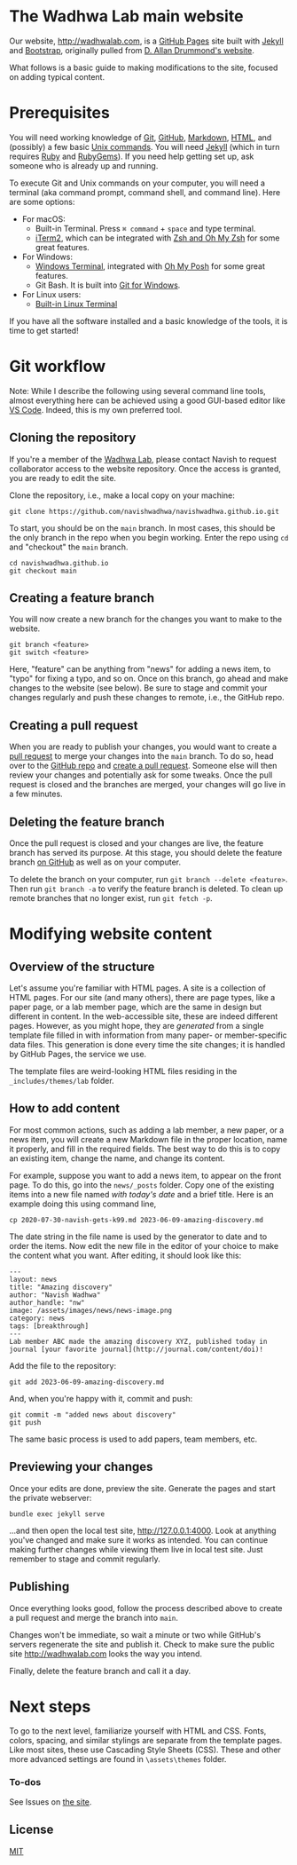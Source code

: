 # The Wadhwa Lab main website

Our website, http://wadhwalab.com, is a [GitHub Pages](https://pages.github.com/) site built with [Jekyll](https://jekyllrb.com/) and [Bootstrap](http://getboostrap.com), originally pulled from [D. Allan Drummond's website](https://drummondlab.org/).

What follows is a basic guide to making modifications to the site, focused on adding typical content.

# Prerequisites

 You will need working knowledge of [Git](https://git-scm.com/), [GitHub](https://github.com/), [Markdown](https://daringfireball.net/projects/markdown/syntax), [HTML](https://www.w3schools.com/html/), and (possibly) a few basic [Unix commands](https://mally.stanford.edu/~sr/computing/basic-unix.html). You will need [Jekyll](https://jekyllrb.com/) (which in turn requires [Ruby](https://www.ruby-lang.org/en/downloads/)  and [RubyGems](https://rubygems.org/pages/download)). If you need help getting set up, ask someone who is already up and running.

To execute Git and Unix commands on your computer, you will need a terminal (aka command prompt, command shell, and command line). Here are some options:

- For macOS:
	- Built-in Terminal. Press `⌘ command` + `space` and type terminal.
	- [iTerm2](https://iterm2.com/), which can be integrated with [Zsh and Oh My Zsh](https://medium.com/ayuth/iterm2-zsh-oh-my-zsh-the-most-power-full-of-terminal-on-macos-bdb2823fb04c) for some great features.
- For Windows:
	- [Windows Terminal](https://apps.microsoft.com/store/detail/windows-terminal/9N0DX20HK701), integrated with [Oh My Posh](https://ohmyposh.dev/) for some great features.
	- Git Bash. It is built into [Git for Windows](https://gitforwindows.org/).
- For Linux users:
	- [Built-in Linux Terminal](https://ubuntu.com/tutorials/command-line-for-beginners#3-opening-a-terminal)

If you have all the software installed and a basic knowledge of the tools, it is time to get started!

# Git workflow

Note: While I describe the following using several command line tools,  almost everything here can be achieved using a good GUI-based editor like [VS Code](https://code.visualstudio.com/). Indeed, this is my own preferred tool.

## Cloning the repository

If you're a member of the [Wadhwa Lab](https://wadhwalab.com/team/), please contact Navish to request collaborator access to the website repository. Once the access is granted, you are ready to edit the site.

Clone the repository, i.e., make a local copy on your machine:

	git clone https://github.com/navishwadhwa/navishwadhwa.github.io.git

To start, you should be on the `main` branch. In most cases, this should be the only branch in the repo when you begin working. Enter the repo using `cd` and "checkout" the `main` branch.

	cd navishwadhwa.github.io
	git checkout main

## Creating a feature branch
You will now create a new branch for the changes you want to make to the website. 

	git branch <feature>
	git switch <feature>

Here, "feature" can be anything from "news" for adding a news item, to "typo" for fixing a typo, and so on.	Once on this branch, go ahead and make changes to the website (see below). Be sure to stage and commit your changes regularly and push these changes to remote, i.e., the GitHub repo. 

## Creating a pull request

When you are ready to publish your changes, you would want to create a [pull request](https://docs.github.com/en/pull-requests/collaborating-with-pull-requests/proposing-changes-to-your-work-with-pull-requests/about-pull-requests) to merge your changes into the `main` branch. To do so, head over to the [GitHub repo](https://github.com/navishwadhwa/navishwadhwa.github.io) and [create a pull request](https://docs.github.com/en/pull-requests/collaborating-with-pull-requests/proposing-changes-to-your-work-with-pull-requests/creating-a-pull-request). Someone else will then review your changes and potentially ask for some tweaks. Once the pull request is closed and the branches are merged, your changes will go live in a few minutes.

## Deleting the feature branch

Once the pull request is closed and your changes are live, the feature branch has served its purpose. At this stage, you should delete the feature branch [on GitHub](https://docs.github.com/en/pull-requests/collaborating-with-pull-requests/proposing-changes-to-your-work-with-pull-requests/creating-and-deleting-branches-within-your-repository#deleting-a-branch) as well as on your computer.

To delete the branch on your computer, run `git branch --delete <feature>`. Then run `git branch -a` to verify the feature branch is deleted. To clean up remote branches that no longer exist, run `git fetch -p`. 

# Modifying website content
## Overview of the structure

Let's assume you're familiar with HTML pages. A site is a collection of HTML pages. For our site (and many others), there are page types, like a paper page, or a lab member page, which are the same in design but different in content. In the web-accessible site, these are indeed different pages. However, as you might hope, they are _generated_ from a single template file filled in with information from many paper- or member-specific data files. This generation is done every time the site changes; it is handled by GitHub Pages, the service we use.

The template files are weird-looking HTML files residing in the `_includes/themes/lab` folder.

## How to add content

For most common actions, such as adding a lab member, a new paper, or a news item, you will create a new Markdown file in the proper location, name it properly, and fill in the required fields. The best way to do this is to copy an existing item, change the name, and change its content.

For example, suppose you want to add a news item, to appear on the front page. To do this, go into the `news/_posts` folder. Copy one of the existing items into a new file named *with today's date* and a brief title. Here is an example doing this using command line,

	cp 2020-07-30-navish-gets-k99.md 2023-06-09-amazing-discovery.md

The date string in the file name is used by the generator to date and to order the items. Now edit the new file in the editor of your choice to make the content what you want. After editing, it should look like this:

	---
	layout: news
	title: "Amazing discovery"
	author: "Navish Wadhwa"
	author_handle: "nw"
	image: /assets/images/news/news-image.png
	category: news
	tags: [breakthrough]
	---
	Lab member ABC made the amazing discovery XYZ, published today in journal [your favorite journal](http://journal.com/content/doi)!

Add the file to the repository:

	git add 2023-06-09-amazing-discovery.md

And, when you're happy with it, commit and push:

	git commit -m "added news about discovery"
	git push

The same basic process is used to add papers, team members, etc.

## Previewing your changes

Once your edits are done, preview the site. Generate the pages and start the private webserver:

	bundle exec jekyll serve

...and then open the local test site, http://127.0.0.1:4000. Look at anything you've changed and make sure it works as intended. You can continue making further changes while viewing them live in local test site. Just remember to stage and commit regularly. 

## Publishing
Once everything looks good, follow the process described above to create a pull request and merge the branch into `main`.

Changes won't be immediate, so wait a minute or two while GitHub's servers regenerate the site and publish it. Check to make sure the public site http://wadhwalab.com looks the way you intend.

Finally, delete the feature branch and call it a day.

# Next steps

To go to the next level, familiarize yourself with HTML and CSS. Fonts, colors, spacing, and similar stylings are separate from the template pages. Like most sites, these use Cascading Style Sheets (CSS). These and other more advanced settings are found in `\assets\themes` folder.  

### To-dos

See Issues on [the site](https://github.com/navishwadhwa/navishwadhwa.github.io).


## License

[MIT](http://opensource.org/licenses/MIT)
